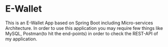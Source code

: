 # E-Wallet
This is an E-Wallet App based on Spring Boot including Micro-services Architecture.
In order to use this application you may require few things like MySQL, Postman(to hit the end-points) in order to check the REST-API of my application.
